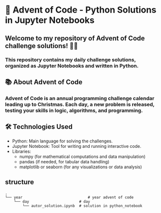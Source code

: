 # 🎄 Advent of Code - Python Solutions in Jupyter Notebooks
## Welcome to my repository of Advent of Code challenge solutions! 🎅✨

### This repository contains my daily challenge solutions, organized as Jupyter Notebooks and written in Python.

## 📚 About Advent of Code
### Advent of Code is an annual programming challenge calendar leading up to Christmas. Each day, a new problem is released, testing your skills in logic, algorithms, and programming.

## 🛠️ Technologies Used
- Python: Main language for solving the challenges.
- Jupyter Notebook: Tool for writing and running interactive code.
- Libraries:
  - numpy (for mathematical computations and data manipulation)
  - pandas (if needed, for tabular data handling)
  - matplotlib or seaborn (for any visualizations or data analysis)
 
## structure
```
.
└── year                   			  # year advent of code
    └── day                       # day
        └── autor_solution.ipynb  # solution in python_notebook
```
